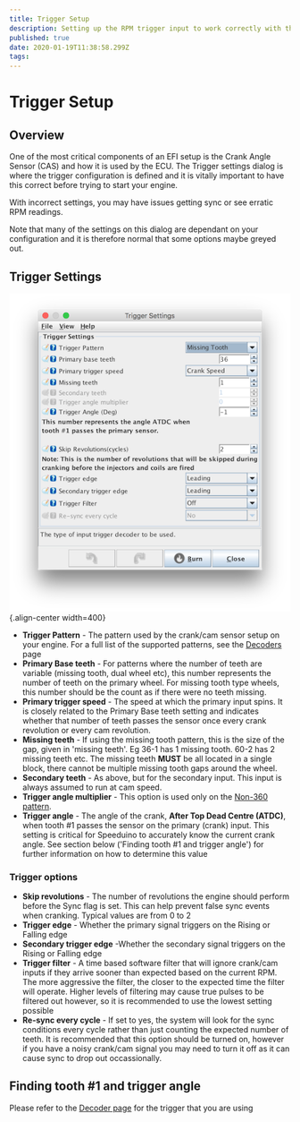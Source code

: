 ```yaml
---
title: Trigger Setup
description: Setting up the RPM trigger input to work correctly with the Speeduino decoder
published: true
date: 2020-01-19T11:38:58.299Z
tags: 
---
```


# Trigger Setup
## Overview

One of the most critical components of an EFI setup is the Crank Angle Sensor (CAS) and how it is used by the ECU. The Trigger settings dialog is where the trigger configuration is defined and it is vitally important to have this correct before trying to start your engine.

With incorrect settings, you may have issues getting sync or see erratic RPM readings.

Note that many of the settings on this dialog are dependant on your configuration and it is therefore normal that some options maybe greyed out.

## Trigger Settings

![Trigger settings dialog](/img/constants/triggerSettings.png){.align-center width=400}

- **Trigger Pattern** - The pattern used by the crank/cam sensor setup on your engine. For a full list of the supported patterns, see the [Decoders](/decoders) page
- **Primary Base teeth** - For patterns where the number of teeth are variable (missing tooth, dual wheel etc), this number represents the number of teeth on the primary wheel. For missing tooth type wheels, this number should be the count as if there were no teeth missing.
- **Primary trigger speed** - The speed at which the primary input spins. It is closely related to the Primary Base teeth setting and indicates whether that number of teeth passes the sensor once every crank revolution or every cam revolution.
- **Missing teeth** - If using the missing tooth pattern, this is the size of the gap, given in 'missing teeth'. Eg 36-1 has 1 missing tooth. 60-2 has 2 missing teeth etc. The missing teeth **MUST** be all located in a single block, there cannot be multiple missing tooth gaps around the wheel.
- **Secondary teeth** - As above, but for the secondary input. This input is always assumed to run at cam speed.
- **Trigger angle multiplier** - This option is used only on the [Non-360 pattern](/decoders/non-360). 
- **Trigger angle** - The angle of the crank, **After Top Dead Centre (ATDC)**, when tooth \#1 passes the sensor on the primary (crank) input. This setting is critical for Speeduino to accurately know the current crank angle. See section below ('Finding tooth \#1 and trigger angle') for further information on how to determine this value

### Trigger options

- **Skip revolutions** - The number of revolutions the engine should perform before the Sync flag is set. This can help prevent false sync events when cranking. Typical values are from 0 to 2
- **Trigger edge** - Whether the primary signal triggers on the Rising or Falling edge
- **Secondary trigger edge** -Whether the secondary signal triggers on the Rising or Falling edge
- **Trigger filter** - A time based software filter that will ignore crank/cam inputs if they arrive sooner than expected based on the current RPM. The more aggressive the filter, the closer to the expected time the filter will operate. Higher levels of filtering may cause true pulses to be filtered out however, so it is recommended to use the lowest setting possible
- **Re-sync every cycle** - If set to yes, the system will look for the sync conditions every cycle rather than just counting the expected number of teeth. It is recommended that this option should be turned on, however if you have a noisy crank/cam signal you may need to turn it off as it can cause sync to drop out occassionally. 

## Finding tooth \#1 and trigger angle
Please refer to the [Decoder page](/decoders) for the trigger that you are using
